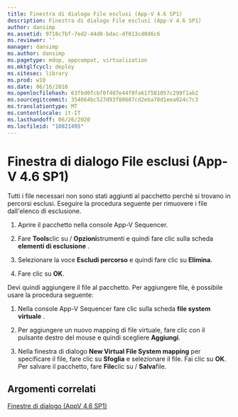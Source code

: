 ```yaml
---
title: Finestra di dialogo File esclusi (App-V 4.6 SP1)
description: Finestra di dialogo File esclusi (App-V 4.6 SP1)
author: dansimp
ms.assetid: 9718c7bf-7ed2-44d8-bdac-df013cd0d6c6
ms.reviewer: ''
manager: dansimp
ms.author: dansimp
ms.pagetype: mdop, appcompat, virtualization
ms.mktglfcycl: deploy
ms.sitesec: library
ms.prod: w10
ms.date: 06/16/2016
ms.openlocfilehash: 63fbd0fcbf0f407e44f0fa61f581057c299f1ab2
ms.sourcegitcommit: 354664bc527d93f80687cd2eba70d1eea024c7c3
ms.translationtype: MT
ms.contentlocale: it-IT
ms.lasthandoff: 06/26/2020
ms.locfileid: "10821495"
---
```

# Finestra di dialogo File esclusi (App-V 4.6 SP1)


Tutti i file necessari non sono stati aggiunti al pacchetto perché si trovano in percorsi esclusi. Eseguire la procedura seguente per rimuovere i file dall'elenco di esclusione.

1.  Aprire il pacchetto nella console App-V Sequencer.

2.  Fare **Tools**clic su  /  **Opzioni**strumenti e quindi fare clic sulla scheda **elementi di esclusione** .

3.  Selezionare la voce **Escludi percorso** e quindi fare clic su **Elimina**.

4.  Fare clic su **OK**.

Devi quindi aggiungere il file al pacchetto. Per aggiungere file, è possibile usare la procedura seguente:

1.  Nella console App-V Sequencer fare clic sulla scheda **file system virtuale** .

2.  Per aggiungere un nuovo mapping di file virtuale, fare clic con il pulsante destro del mouse e quindi scegliere **Aggiungi**.

3.  Nella finestra di dialogo **New Virtual File System mapping** per specificare il file, fare clic su **Sfoglia** e selezionare il file. Fai clic su **OK**. Per salvare il pacchetto, fare **File**clic su  /  **Salva**file.

## Argomenti correlati


[Finestre di dialogo (AppV 4.6 SP1)](dialog-boxes--appv-46-sp1-.md)

 

 






